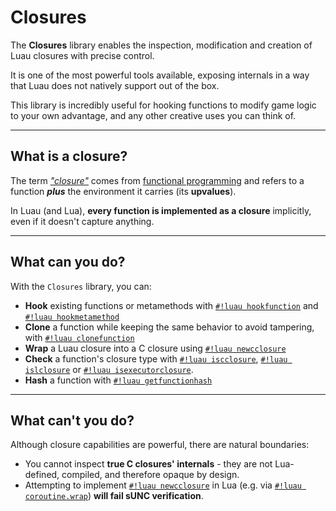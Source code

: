 # Closures

The **Closures** library enables the inspection, modification and creation of Luau closures with precise control.

It is one of the most powerful tools available, exposing internals in a way that Luau does not natively support out of the box.

This library is incredibly useful for hooking functions to modify game logic to your own advantage, and any other creative uses you can think of.

---

## What is a closure?

The term [*"closure"*](https://en.wikipedia.org/wiki/Closure_(computer_programming)) comes from [functional programming](https://en.wikipedia.org/wiki/Functional_programming) and refers to a function ***plus*** the environment it carries (its **upvalues**).

In Luau (and Lua), **every function is implemented as a closure** implicitly, even if it doesn't capture anything.

---

## What can you do?

With the `Closures` library, you can:

- **Hook** existing functions or metamethods with [`#!luau hookfunction`](./hookfunction.md) and [`#!luau hookmetamethod`](./hookmetamethod.md)
- **Clone** a function while keeping the same behavior to avoid tampering, with [`#!luau clonefunction`](./clonefunction.md)
- **Wrap** a Luau closure into a C closure using [`#!luau newcclosure`](./newcclosure.md)
- **Check** a function's closure type with [`#!luau iscclosure`](./iscclosure.md), [`#!luau islclosure`](./islclosure.md) or [`#!luau isexecutorclosure`](./isexecutorclosure.md).
- **Hash** a function with [`#!luau getfunctionhash`](./getfunctionhash.md)

---

## What can't you do?

Although closure capabilities are powerful, there are natural boundaries:

- You cannot inspect **true C closures' internals** - they are not Lua-defined, compiled, and therefore opaque by design.
- Attempting to implement [`#!luau newcclosure`](./newcclosure.md) in Lua (e.g. via [`#!luau coroutine.wrap`](https://create.roblox.com/docs/reference/engine/libraries/coroutine#wrap)) **will fail sUNC verification**.
